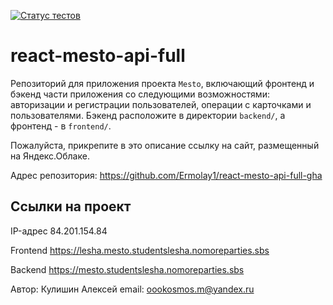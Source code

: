 [![Статус тестов](../../actions/workflows/tests.yml/badge.svg)](../../actions/workflows/tests.yml)

# react-mesto-api-full
Репозиторий для приложения проекта `Mesto`, включающий фронтенд и бэкенд части приложения со следующими возможностями: авторизации и регистрации пользователей, операции с карточками и пользователями. Бэкенд расположите в директории `backend/`, а фронтенд - в `frontend/`. 
  
Пожалуйста, прикрепите в это описание ссылку на сайт, размещенный на Яндекс.Облаке.

Адрес репозитория: https://github.com/Ermolay1/react-mesto-api-full-gha

## Ссылки на проект

IP-адрес 84.201.154.84

Frontend https://lesha.mesto.studentslesha.nomoreparties.sbs

Backend https://mesto.studentslesha.nomoreparties.sbs


 Автор: Кулишин Алексей
 email: oookosmos.m@yandex.ru